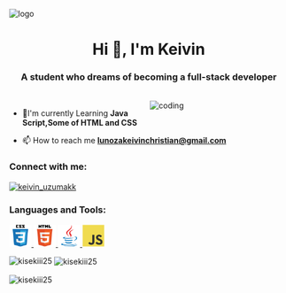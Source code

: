 ![logo](https://scontent.fmnl30-1.fna.fbcdn.net/v/t39.30808-6/381573831_2226132810929346_8362554295264574795_n.jpg?_nc_cat=106&ccb=1-7&_nc_sid=5f2048&_nc_eui2=AeF9i_slkIYiw3X6DuS1fsPbORcwVaV29vQ5FzBVpXb29HfhksUW_qncVyTlefjz0xTyZTmVudGm1YzTMyppnVhC&_nc_ohc=RP_4jqezs98AX8N4Go0&_nc_ht=scontent.fmnl30-1.fna&oh=00_AfBhSnfRtmfy5rNAhUgKNCQP4cH6icQu_zNRWBh6ubCAzA&oe=6531554E)
<h1 align="center">Hi 👋, I'm Keivin</h1>
<h3 align="center">A student who dreams of becoming a full-stack developer</h3>
<br>

<img align="right" alt="coding" width="250" src="https://media0.giphy.com/media/Ll22OhMLAlVDb8UQWe/giphy.gif">

- 🌱I'm currently Learning **Java Script,Some of HTML and CSS**

- 📫 How to reach me **lunozakeivinchristian@gmail.com**

<h3 align="left">Connect with me:</h3>
<p align="left">
<a href="https://instagram.com/keivin_uzumakk" target="blank"><img align="center" src="https://raw.githubusercontent.com/rahuldkjain/github-profile-readme-generator/master/src/images/icons/Social/instagram.svg" alt="keivin_uzumakk" height="30" width="40" /></a>
</p>

<h3 align="left">Languages and Tools:</h3>
<p align="left"> <a href="https://www.w3schools.com/css/" target="_blank" rel="noreferrer"> <img src="https://raw.githubusercontent.com/devicons/devicon/master/icons/css3/css3-original-wordmark.svg" alt="css3" width="40" height="40"/> </a> <a href="https://www.w3.org/html/" target="_blank" rel="noreferrer"> <img src="https://raw.githubusercontent.com/devicons/devicon/master/icons/html5/html5-original-wordmark.svg" alt="html5" width="40" height="40"/> </a> <a href="https://www.java.com" target="_blank" rel="noreferrer"> <img src="https://raw.githubusercontent.com/devicons/devicon/master/icons/java/java-original.svg" alt="java" width="40" height="40"/> </a> <a href="https://developer.mozilla.org/en-US/docs/Web/JavaScript" target="_blank" rel="noreferrer"> <img src="https://raw.githubusercontent.com/devicons/devicon/master/icons/javascript/javascript-original.svg" alt="javascript" width="40" height="40"/> </a> </p>

<p><img align="left" src="https://github-readme-stats.vercel.app/api/top-langs?username=kisekiii25&show_icons=true&locale=en&layout=compact" alt="kisekiii25" /></p>

<p>&nbsp;<img align="center" src="https://github-readme-stats.vercel.app/api?username=kisekiii25&show_icons=true&locale=en" alt="kisekiii25" /></p>

<p><img align="center" src="https://github-readme-streak-stats.herokuapp.com/?user=kisekiii25&" alt="kisekiii25" /></p>
